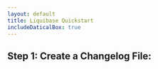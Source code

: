 ```yaml
---
layout: default
title: Liquibase Quickstart
includeDaticalBox: true
---
```


## Step 1: Create a Changelog File: ##
